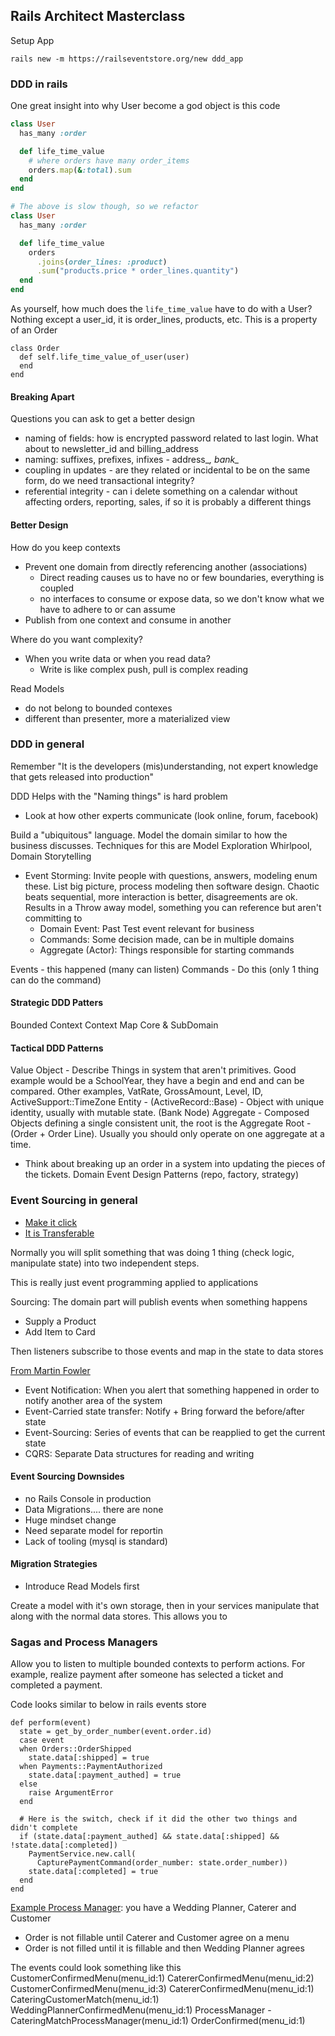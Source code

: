 ## Rails Architect Masterclass

Setup App

```
rails new -m https://railseventstore.org/new ddd_app
```

### DDD in rails

One great insight into why User become a god object is this code

```rb
class User
  has_many :order

  def life_time_value
    # where orders have many order_items
    orders.map(&:total).sum
  end
end

# The above is slow though, so we refactor
class User
  has_many :order

  def life_time_value
    orders
      .joins(order_lines: :product)
      .sum("products.price * order_lines.quantity")
  end
end
```

As yourself, how much does the `life_time_value` have to do with a User?  Nothing except a user_id, it is order_lines, products, etc.  This is a property of an Order

```
class Order
  def self.life_time_value_of_user(user)
  end
end
```

#### Breaking Apart

Questions you can ask to get a better design
 - naming of fields: how is encrypted password related to last login.  What about to newsletter_id and billing_address
 - naming: suffixes, prefixes, infixes - address_*, bank_*
 - coupling in updates - are they related or incidental to be on the same form, do we need transactional integrity?
 - referential integrity - can i delete something on a calendar without affecting orders, reporting, sales, if so it is probably a different things

#### Better Design

How do you keep contexts
 - Prevent one domain from directly referencing another (associations)
   - Direct reading causes us to have no or few boundaries, everything is coupled
   - no interfaces to consume or expose data, so we don't know what we have to adhere to or can assume
 - Publish from one context and consume in another

Where do you want complexity?
 - When you write data or when you read data?
   - Write is like complex push, pull is complex reading

Read Models
 - do not belong to bounded contexes
 - different than presenter, more a materialized view


### DDD in general

Remember "It is the developers (mis)understanding, not expert knowledge that gets released into production"

DDD Helps with the "Naming things" is hard problem
 - Look at how other experts communicate (look online, forum, facebook)

Build a "ubiquitous" language.  Model the domain similar to how the business discusses.  Techniques for this are Model Exploration Whirlpool, Domain Storytelling
 - Event Storming: Invite people with questions, answers, modeling enum these.  List big picture, process modeling then software design.  Chaotic beats sequential, more interaction is better, disagreements are ok.  Results in a Throw away model, something you can reference but aren't committing to
   - Domain Event: Past Test event relevant for business
   - Commands: Some decision made, can be in multiple domains
   - Aggregate (Actor): Things responsible for starting commands

Events - this happened (many can listen)
Commands - Do this (only 1 thing can do the command)

#### Strategic DDD Patters

Bounded Context
Context Map
Core & SubDomain

#### Tactical DDD Patterns

Value Object - Describe Things in system that aren't primitives.  Good example would be a SchoolYear, they have a begin and end and can be compared.  Other examples, VatRate, GrossAmount, Level, ID, ActiveSupport::TimeZone
Entity - (ActiveRecord::Base) - Object with unique identity, usually with mutable state.  (Bank Node)
Aggregate - Composed Objects defining a single consistent unit, the root is the Aggregate Root - (Order + Order Line).  Usually you should only operate on one aggregate at a time.
  - Think about breaking up an order in a system into updating the pieces of the tickets.
Domain Event
Design Patterns (repo, factory, strategy)

### Event Sourcing in general
 - [Make it click](https://blog.arkency.com/one-simple-trick-to-make-event-sourcing-click/)
 - [It is Transferable](https://blog.arkency.com/event-sourcing-is-a-transferable-skill/)

Normally you will split something that was doing 1 thing (check logic, manipulate state) into two independent steps.

This is really just event programming applied to applications

Sourcing: The domain part will publish events when something happens
 - Supply a Product
 - Add Item to Card

Then listeners subscribe to those events and map in the state to data stores

[From Martin Fowler](https://martinfowler.com/articles/201701-event-driven.html)
 - Event Notification: When you alert that something happened in order to notify another area of the system
 - Event-Carried state transfer: Notify + Bring forward the before/after state
 - Event-Sourcing: Series of events that can be reapplied to get the current state
 - CQRS: Separate Data structures for reading and writing

#### Event Sourcing Downsides
 - no Rails Console in production
 - Data Migrations.... there are none
 - Huge mindset change
 - Need separate model for reportin
 - Lack of tooling (mysql is standard)

#### Migration Strategies

 - Introduce Read Models first

Create a model with it's own storage, then in your services manipulate that along with the normal data stores.  This allows you to 

### Sagas and Process Managers

Allow you to listen to multiple bounded contexts to perform actions.  For example, realize payment after someone has selected a ticket and completed a payment.  

Code looks similar to below in rails events store

```
def perform(event)
  state = get_by_order_number(event.order.id)
  case event 
  when Orders::OrderShipped
    state.data[:shipped] = true 
  when Payments::PaymentAuthorized
    state.data[:payment_authed] = true
  else 
    raise ArgumentError
  end 
  
  # Here is the switch, check if it did the other two things and didn't complete
  if (state.data[:payment_authed] && state.data[:shipped] && !state.data[:completed])
    PaymentService.new.call(
      CapturePaymentCommand(order_number: state.order_number))
    state.data[:completed] = true
  end
end
```

[Example Process Manager](https://blog.arkency.com/2017/06/dogfooding-process-manager/): you have a Wedding Planner, Caterer and Customer
 - Order is not fillable until Caterer and Customer agree on a menu
 - Order is not filled until it is fillable and then Wedding Planner agrees

The events could look something like this
  CustomerConfirmedMenu(menu_id:1)
  CatererConfirmedMenu(menu_id:2)
  CustomerConfirmedMenu(menu_id:3)
  CatererConfirmedMenu(menu_id:1)
  CateringCustomerMatch(menu_id:1)
  WeddingPlannerConfirmedMenu(menu_id:1)
ProcessManager - CateringMatchProcessManager(menu_id:1)
  OrderConfirmed(menu_id:1)
